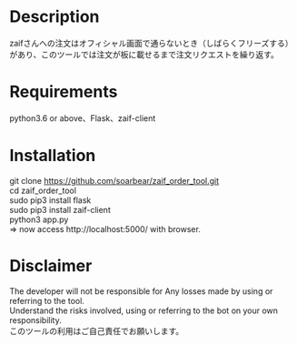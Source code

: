 # Description
zaifさんへの注文はオフィシャル画面で通らないとき（しばらくフリーズする）があり、このツールでは注文が板に載せるまで注文リクエストを繰り返す。
# Requirements
python3.6 or above、Flask、zaif-client
# Installation
git clone https://github.com/soarbear/zaif_order_tool.git<br>
cd zaif_order_tool<br>
sudo pip3 install flask<br>
sudo pip3 install zaif-client<br>
python3 app.py<br>
=> now access http://localhost:5000/ with browser.
# Disclaimer
The developer will not be responsible for Any losses made by using or referring to the tool.<br>
Understand the risks involved, using or referring to the bot on your own responsibility.<br>
このツールの利用はご自己責任でお願いします。
